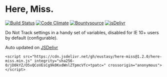 Here, Miss.
==========

[![Build Status](https://travis-ci.org/eustasy/here-miss.svg?branch=master)](https://travis-ci.org/eustasy/here-miss)
[![Code Climate](https://codeclimate.com/github/eustasy/here-miss/badges/gpa.svg)](https://codeclimate.com/github/eustasy/here-miss)
[![Bountysource](https://www.bountysource.com/badge/tracker?tracker_id=8706394)](https://www.bountysource.com/teams/eustasy/issues?tracker_ids=8706394)
[![jsDelivr](https://data.jsdelivr.com/v1/package/gh/eustasy/here-miss/badge?style=rounded)](https://www.jsdelivr.com/package/gh/eustasy/here-miss)

Do Not Track settings in a handy set of variables, disabled for IE 10+ users by default (configurable).

Auto updated on [JSDelivr](https://www.jsdelivr.com/package/gh/eustasy/here-miss)

`<script src="https://cdn.jsdelivr.net/gh/eustasy/here-miss@1.2.0/here-miss.min.js" integrity="sha256-0/jD0kYZ/O5vQCoVEsCg9k0KxdWnlZTpmcVfc+tpatc=" crossorigin="anonymous"></script>`
